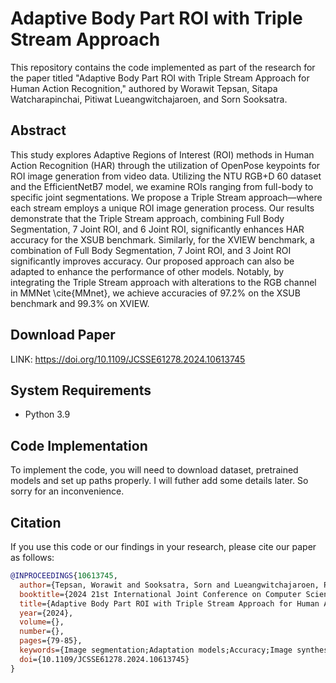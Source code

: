# Adaptive Body Part ROI with Triple Stream Approach

This repository contains the code implemented as part of the research for the paper titled "Adaptive Body Part ROI with Triple Stream Approach for Human Action Recognition," authored by Worawit Tepsan, Sitapa Watcharapinchai, Pitiwat Lueangwitchajaroen, and Sorn Sooksatra. 

## Abstract
This study explores Adaptive Regions of Interest (ROI) methods in Human Action Recognition (HAR) through the utilization of OpenPose keypoints for ROI image generation from video data. Utilizing the NTU RGB+D 60 dataset and the EfficientNetB7 model, we examine ROIs ranging from full-body to specific joint segmentations. We propose a Triple Stream approach—where each stream employs a unique ROI image generation process. Our results demonstrate that the Triple Stream approach, combining Full Body Segmentation, 7 Joint ROI, and 6 Joint ROI, significantly enhances HAR accuracy for the XSUB benchmark. Similarly, for the XVIEW benchmark, a combination of Full Body Segmentation, 7 Joint ROI, and 3 Joint ROI significantly improves accuracy. Our proposed approach can also be adapted to enhance the performance of other models. Notably, by integrating the Triple Stream approach with alterations to the RGB channel in MMNet \cite{MMnet}, we achieve accuracies of 97.2\% on the XSUB benchmark and 99.3\% on XVIEW.

## Download Paper
LINK: https://doi.org/10.1109/JCSSE61278.2024.10613745

## System Requirements
- Python 3.9

## Code Implementation
To implement the code, you will need to download dataset, pretrained models and set up paths properly. I will futher add some details later. So sorry for an inconvenience. 

## Citation

If you use this code or our findings in your research, please cite our paper as follows:

```bibtex
@INPROCEEDINGS{10613745,
  author={Tepsan, Worawit and Sooksatra, Sorn and Lueangwitchajaroen, Pitiwat and Watcharapinchai, Sitapa},
  booktitle={2024 21st International Joint Conference on Computer Science and Software Engineering (JCSSE)}, 
  title={Adaptive Body Part ROI with Triple Stream Approach for Human Action Recognition}, 
  year={2024},
  volume={},
  number={},
  pages={79-85},
  keywords={Image segmentation;Adaptation models;Accuracy;Image synthesis;Training data;Streaming media;Benchmark testing;─Human Action Recognition;ROI},
  doi={10.1109/JCSSE61278.2024.10613745}
}

